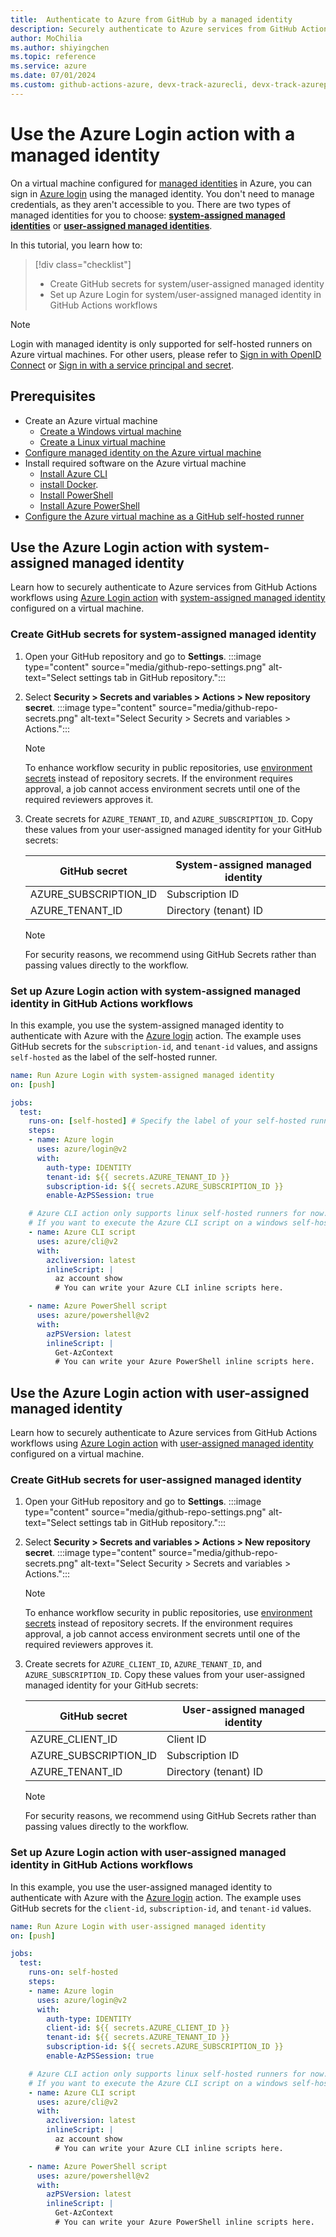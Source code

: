 ```yaml
--- 
title:  Authenticate to Azure from GitHub by a managed identity
description: Securely authenticate to Azure services from GitHub Actions workflows using Azure Login action with a managed identity configured on a virtual machine.
author: MoChilia 
ms.author: shiyingchen 
ms.topic: reference
ms.service: azure 
ms.date: 07/01/2024
ms.custom: github-actions-azure, devx-track-azurecli, devx-track-azurepowershell, linux-related-content
---
```


# Use the Azure Login action with a managed identity

On a virtual machine configured for [managed identities](/entra/identity/managed-identities-azure-resources/overview) in Azure, you can sign in [Azure login](https://github.com/marketplace/actions/azure-login) using the managed identity. You don't need to manage credentials, as they aren't accessible to you. There are two types of managed identities for you to choose: [**system-assigned managed identities**](/entra/identity/managed-identities-azure-resources/how-to-configure-managed-identities#system-assigned-managed-identity) or [**user-assigned managed identities**](/entra/identity/managed-identities-azure-resources/how-to-configure-managed-identities#user-assigned-managed-identity).

In this tutorial, you learn how to:

> [!div class="checklist"]
> * Create GitHub secrets for system/user-assigned managed identity
> * Set up Azure Login for system/user-assigned managed identity in GitHub Actions workflows

> [!NOTE]
>
> Login with managed identity is only supported for self-hosted runners on Azure virtual machines. For other users, please refer to [Sign in with OpenID Connect](connect-from-azure-oidc.md) or [Sign in with a service principal and secret](connect-from-azure-secret.md). 

## Prerequisites

- Create an Azure virtual machine
  - [Create a Windows virtual machine](/azure/virtual-machines/windows/quick-create-portal)
  - [Create a Linux virtual machine](/azure/virtual-machines/linux/quick-create-portal?tabs=ubuntu)
- [Configure managed identity on the Azure virtual machine](/entra/identity/managed-identities-azure-resources/qs-configure-portal-windows-vm)
- Install required software on the Azure virtual machine
  - [Install Azure CLI](/cli/azure/install-azure-cli)
  - [install Docker](https://docs.docker.com/engine/install/).
  - [Install PowerShell](/powershell/scripting/install/installing-powershell)
  - [Install Azure PowerShell](/powershell/azure/install-azure-powershell)
- [Configure the Azure virtual machine as a GitHub self-hosted runner](https://docs.github.com/actions/hosting-your-own-runners/managing-self-hosted-runners/adding-self-hosted-runners)


## Use the Azure Login action with system-assigned managed identity

Learn how to securely authenticate to Azure services from GitHub Actions workflows using [Azure Login action](https://github.com/marketplace/actions/azure-login) with [system-assigned managed identity](/entra/identity/managed-identities-azure-resources/how-to-configure-managed-identities#system-assigned-managed-identity) configured on a virtual machine. 

### Create GitHub secrets for system-assigned managed identity

1. Open your GitHub repository and go to **Settings**.
    :::image type="content" source="media/github-repo-settings.png" alt-text="Select settings tab in GitHub repository.":::

1. Select **Security > Secrets and variables > Actions > New repository secret**.
    :::image type="content" source="media/github-repo-secrets.png" alt-text="Select Security > Secrets and variables > Actions.":::

    > [!NOTE]
    > To enhance workflow security in public repositories, use [environment secrets](https://docs.github.com/en/actions/deployment/targeting-different-environments/using-environments-for-deployment#environment-secrets) instead of repository secrets. If the environment requires approval, a job cannot access environment secrets until one of the required reviewers approves it.

1. Create secrets for `AZURE_TENANT_ID`, and `AZURE_SUBSCRIPTION_ID`. Copy these values from your user-assigned managed identity for your GitHub secrets:

    |GitHub secret  |System-assigned managed identity  |
    |---------|---------|
    |AZURE_SUBSCRIPTION_ID     |    Subscription ID     |
    |AZURE_TENANT_ID    |    Directory (tenant) ID  |

    > [!NOTE]
    > For security reasons, we recommend using GitHub Secrets rather than passing values directly to the workflow.

### Set up Azure Login action with system-assigned managed identity in GitHub Actions workflows

In this example, you use the system-assigned managed identity to authenticate with Azure with the [Azure login](https://github.com/marketplace/actions/azure-login) action. The example uses GitHub secrets for the `subscription-id`, and `tenant-id` values, and assigns `self-hosted` as the label of the self-hosted runner.


```yaml
name: Run Azure Login with system-assigned managed identity
on: [push]

jobs:
  test:
    runs-on: [self-hosted] # Specify the label of your self-hosted runner here
    steps:
    - name: Azure login
      uses: azure/login@v2
      with:
        auth-type: IDENTITY
        tenant-id: ${{ secrets.AZURE_TENANT_ID }}
        subscription-id: ${{ secrets.AZURE_SUBSCRIPTION_ID }}
        enable-AzPSSession: true

    # Azure CLI action only supports linux self-hosted runners for now.
    # If you want to execute the Azure CLI script on a windows self-hosted runner, you can execute it directly in `run`.
    - name: Azure CLI script
      uses: azure/cli@v2
      with:
        azcliversion: latest
        inlineScript: |
          az account show
          # You can write your Azure CLI inline scripts here.

    - name: Azure PowerShell script
      uses: azure/powershell@v2
      with:
        azPSVersion: latest
        inlineScript: |
          Get-AzContext
          # You can write your Azure PowerShell inline scripts here.
```

## Use the Azure Login action with user-assigned managed identity

Learn how to securely authenticate to Azure services from GitHub Actions workflows using [Azure Login action](https://github.com/marketplace/actions/azure-login) with [user-assigned managed identity](/entra/identity/managed-identities-azure-resources/how-to-configure-managed-identities#user-assigned-managed-identity) configured on a virtual machine. 

### Create GitHub secrets for user-assigned managed identity

1. Open your GitHub repository and go to **Settings**.
    :::image type="content" source="media/github-repo-settings.png" alt-text="Select settings tab in GitHub repository.":::


1. Select **Security > Secrets and variables > Actions > New repository secret**.
    :::image type="content" source="media/github-repo-secrets.png" alt-text="Select Security > Secrets and variables > Actions.":::

    > [!NOTE]
    > To enhance workflow security in public repositories, use [environment secrets](https://docs.github.com/en/actions/deployment/targeting-different-environments/using-environments-for-deployment#environment-secrets) instead of repository secrets. If the environment requires approval, a job cannot access environment secrets until one of the required reviewers approves it.

1. Create secrets for `AZURE_CLIENT_ID`, `AZURE_TENANT_ID`, and `AZURE_SUBSCRIPTION_ID`. Copy these values from your user-assigned managed identity for your GitHub secrets:

    |GitHub secret  |User-assigned managed identity  |
    |---------|---------|
    |AZURE_CLIENT_ID     |    Client ID     |
    |AZURE_SUBSCRIPTION_ID     |    Subscription ID     |
    |AZURE_TENANT_ID    |    Directory (tenant) ID   |

    > [!NOTE]
    > For security reasons, we recommend using GitHub Secrets rather than passing values directly to the workflow.

### Set up Azure Login action with user-assigned managed identity in GitHub Actions workflows

In this example, you use the user-assigned managed identity to authenticate with Azure with the [Azure login](https://github.com/marketplace/actions/azure-login) action. The example uses GitHub secrets for the `client-id`, `subscription-id`, and `tenant-id` values. 

```yaml
name: Run Azure Login with user-assigned managed identity
on: [push]

jobs:
  test:
    runs-on: self-hosted
    steps:
    - name: Azure login
      uses: azure/login@v2
      with:
        auth-type: IDENTITY
        client-id: ${{ secrets.AZURE_CLIENT_ID }}
        tenant-id: ${{ secrets.AZURE_TENANT_ID }}
        subscription-id: ${{ secrets.AZURE_SUBSCRIPTION_ID }}
        enable-AzPSSession: true

    # Azure CLI action only supports linux self-hosted runners for now.
    # If you want to execute the Azure CLI script on a windows self-hosted runner, you can execute it directly in `run`.
    - name: Azure CLI script
      uses: azure/cli@v2
      with:
        azcliversion: latest
        inlineScript: |
          az account show 
          # You can write your Azure CLI inline scripts here.

    - name: Azure PowerShell script
      uses: azure/powershell@v2
      with:
        azPSVersion: latest
        inlineScript: |
          Get-AzContext
          # You can write your Azure PowerShell inline scripts here.
```